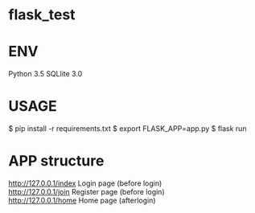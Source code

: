 # flask_test

ENV
=============
Python 3.5
SQLlite 3.0


USAGE
=============
$ pip install -r requirements.txt
$ export FLASK_APP=app.py
$ flask run

APP structure
=============
http://127.0.0.1/index  Login page (before login) <br />
http://127.0.0.1/join   Register page (before login) <br />
http://127.0.0.1/home   Home page (afterlogin) <br />
